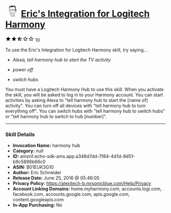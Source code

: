 # &nbsp;<img src="skill_icon" alt="Eric's Integration for Logitech Harmony icon" width="36"> [Eric's Integration for Logitech Harmony](http://alexa.amazon.com/#skills/amzn1.echo-sdk-ams.app.a348d7dd-7f84-4d1d-9d51-b9c5896b66c0)
![2.1 stars](../../images/ic_star_black_18dp_1x.png)![2.1 stars](../../images/ic_star_black_18dp_1x.png)![2.1 stars](../../images/ic_star_half_black_18dp_1x.png)![2.1 stars](../../images/ic_star_border_black_18dp_1x.png)![2.1 stars](../../images/ic_star_border_black_18dp_1x.png) 10

To use the Eric's Integration for Logitech Harmony skill, try saying...

* *Alexa, tell harmony hub to start the TV activity*

* *power off*

* *switch hubs*

You must have a Logitech Harmony Hub to use this skill. When you activate the skill, you will be asked to log in to your Harmony account. You can start activities by asking Alexa to "tell harmony hub to start the [name of] activity". You can turn off all devices with "tell harmony hub to turn everything off". You can switch hubs with "tell harmony hub to switch hubs" or "tell harmony hub to switch to hub [number]".

***

### Skill Details

* **Invocation Name:** harmony hub
* **Category:** null
* **ID:** amzn1.echo-sdk-ams.app.a348d7dd-7f84-4d1d-9d51-b9c5896b66c0
* **ASIN:** B01EUK3G10
* **Author:** Eric Schneider
* **Release Date:** June 25, 2016 @ 05:46:05
* **Privacy Policy:** https://alexitech-b.mrsonicblue.com/Help/Privacy
* **Account Linking Domains:** home.myharmony.com, accounts.logi.com, facebook.com, accounts.google.com, apis.google.com, content.googleapis.com
* **In-App Purchasing:** No
